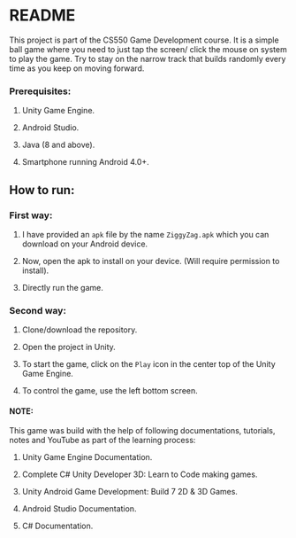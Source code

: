 # README
This project is part of the CS550 Game Development course. It is a simple ball game where you need to just tap the screen/ click the mouse on system to play the game. Try to stay on the narrow track that builds randomly every time as you keep on moving forward.

### Prerequisites:

1) Unity Game Engine.

2) Android Studio.

3) Java (8 and above).

4) Smartphone running Android 4.0+.

## How to run:

### First way:

1) I have provided an `apk` file by the name `ZiggyZag.apk` which you can download on your Android device.

2) Now, open the apk to install on your device. (Will require permission to install).

3) Directly run the game.

### Second way:

1) Clone/download the repository.

2) Open the project in Unity.

3) To start the game, click on the `Play` icon in the center top of the Unity Game Engine.

4) To control the game, use the left bottom screen.

#### NOTE:

This game was build with the help of following documentations, tutorials, notes and YouTube as part of the learning process:

1) Unity Game Engine Documentation.

2) Complete C# Unity Developer 3D: Learn to Code making games.

3) Unity Android Game Development: Build 7 2D & 3D Games.

4) Android Studio Documentation.

5) C# Documentation.

